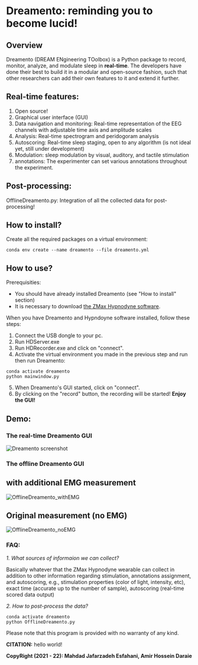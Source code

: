 # Dreamento: reminding you to become lucid!

## Overview

Dreamento (DREAM ENgineering TOolbox) is a Python package to record, monitor, analyze, and modulate sleep in **real-time**. The developers have done their best to build it in a modular and open-source fashion, such that other researchers can add their own features to it and extend it further. 

## Real-time features:
1. Open source!
2. Graphical user interface (GUI)
3. Data navigation and monitoring: Real-time representation of the EEG channels with adjustable time axis and amplitude scales
4. Analysis: Real-time spectrogram and peridogoram analysis
5. Autoscoring: Real-time sleep staging, open to any algorithm  (is not ideal yet, still under development)
6. Modulation: sleep modulation by visual, auditory, and tactile stimulation
7. annotations: The experimenter can set various annotations throughout the experiment.

## Post-processing:
OfflineDreamento.py: Integration of all the collected data for post-processing!

## How to install?
Create all the required packages on a virtual environment:
```
conda env create --name dreamento --file dreamento.yml
```

## How to use?
Prerequisities: 
- You should have already installed Dreamento (see "How to install" section)
- It is necessary to download [the ZMax Hypnodyne software](https://hypnodynecorp.com/downloads.php).

When you have Dreamento and Hypndoyne software installed, follow these steps:
1. Connect the USB dongle to your pc.
2. Run HDServer.exe
3. Run HDRecorder.exe and click on "connect".
4. Activate the virtual environment you made in the previous step and run then run Dreamento:
```
conda activate dreamento
python mainwindow.py
```
5. When Dreamento's GUI started, click on "connect".
6. By clicking on the "record" button,  the recording will be started!
**Enjoy the GUI!**

## Demo:
### The real-time Dreamento GUI
![Dreamento screenshot](https://user-images.githubusercontent.com/48684369/177725424-9aca75e7-62c9-46c0-8a27-c17579fa8c47.png)

### The offline Dreamento GUI 
## with additional EMG measurement

![OfflineDreamento_withEMG](https://user-images.githubusercontent.com/48684369/177753415-a32ecb4c-a599-4212-bc03-b34b3de662dc.png)


## Original measurement (no EMG)
![OfflineDreamento_noEMG](https://user-images.githubusercontent.com/48684369/177753749-0a9b27d6-5586-4e4b-84e4-8a2284c14807.png)


### FAQ:
*1. What sources of informaion we can collect?*

Basically whatever that the ZMax Hypnodyne wearable can collect in addition to other information regarding stimulation, annotations assignment, and autoscoring, e.g., stimulation properties (color of light, intensity, etc), exact time (accurate up to the number of sample), autoscoring (real-time scored data output)

*2. How to post-process the data?*  

```
conda activate dreamento
python OfflineDreamento.py
```

Please note that this program is provided with no warranty of any kind.

**CITATION:**
hello world!


**CopyRight (2021 - 22): Mahdad Jafarzadeh Esfahani, Amir Hossein Daraie** 

